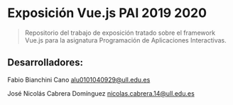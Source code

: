 # Exposición Vue.js PAI 2019 2020

> Repositorio del trabajo de exposición tratado sobre el framework Vue.js para la asignatura Programación de Aplicaciones Interactivas.

## Desarrolladores: 
Fabio Bianchini Cano
alu0101040929@ull.edu.es


José Nicolás Cabrera Domínguez
nicolas.cabrera.14@ull.edu.es

